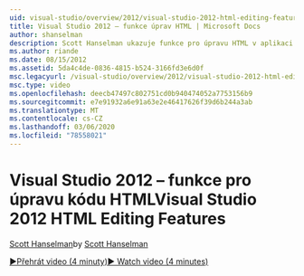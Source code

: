 ```yaml
---
uid: visual-studio/overview/2012/visual-studio-2012-html-editing-features
title: Visual Studio 2012 – funkce úprav HTML | Microsoft Docs
author: shanselman
description: Scott Hanselman ukazuje funkce pro úpravu HTML v aplikaci Visual Studio 2012.
ms.author: riande
ms.date: 08/15/2012
ms.assetid: 5da4c4de-0836-4815-b524-3166fd3e6d0f
msc.legacyurl: /visual-studio/overview/2012/visual-studio-2012-html-editing-features
msc.type: video
ms.openlocfilehash: deecb47497c802751cd0b940474052a7753156b9
ms.sourcegitcommit: e7e91932a6e91a63e2e46417626f39d6b244a3ab
ms.translationtype: MT
ms.contentlocale: cs-CZ
ms.lasthandoff: 03/06/2020
ms.locfileid: "78558021"
---
```

# <a name="visual-studio-2012-html-editing-features"></a><span data-ttu-id="8254a-103">Visual Studio 2012 – funkce pro úpravu kódu HTML</span><span class="sxs-lookup"><span data-stu-id="8254a-103">Visual Studio 2012 HTML Editing Features</span></span>

<span data-ttu-id="8254a-104">[Scott Hanselman](https://github.com/shanselman)</span><span class="sxs-lookup"><span data-stu-id="8254a-104">by [Scott Hanselman](https://github.com/shanselman)</span></span>

[<span data-ttu-id="8254a-105">&#9654;Přehrát video (4 minuty)</span><span class="sxs-lookup"><span data-stu-id="8254a-105">&#9654; Watch video (4 minutes)</span></span>](https://channel9.msdn.com/Blogs/ASP-NET-Site-Videos/visual-studio-2012-html-editing-features)

